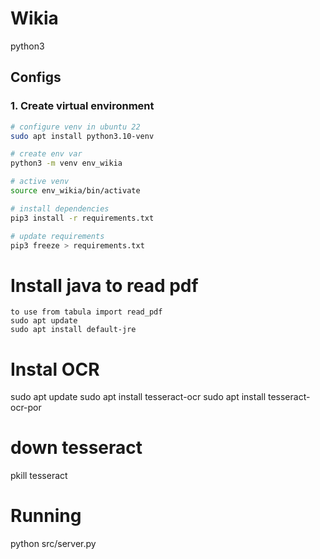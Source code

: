 # Wikia

python3 

## Configs

### 1. Create virtual environment

```bash
# configure venv in ubuntu 22
sudo apt install python3.10-venv

# create env var
python3 -m venv env_wikia

# active venv
source env_wikia/bin/activate

# install dependencies
pip3 install -r requirements.txt

# update requirements
pip3 freeze > requirements.txt
```

# Install java to read pdf 

```
to use from tabula import read_pdf
sudo apt update
sudo apt install default-jre
```

# Instal OCR
sudo apt update
sudo apt install tesseract-ocr
sudo apt install tesseract-ocr-por

# down tesseract
pkill tesseract


# Running
python src/server.py 



